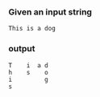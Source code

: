 ### Given an input string 

    This is a dog
### output
    T    i  a d
    h    s    o
    i         g
    s
